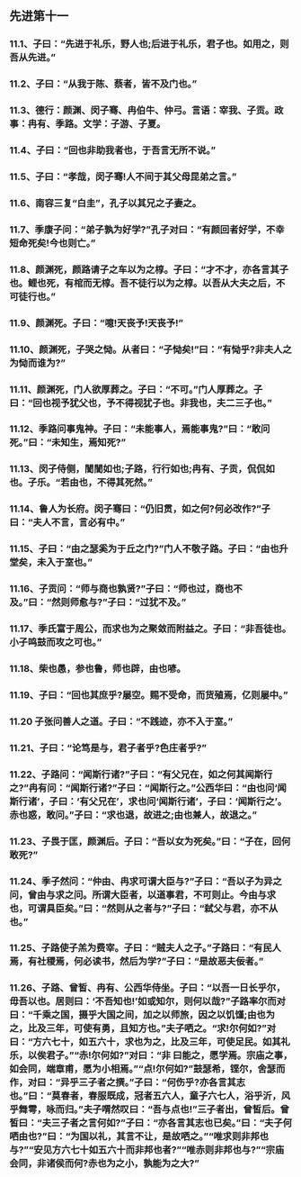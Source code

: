 ## 先进第十一


### 11.1、子曰：“先进于礼乐，野人也;后进于礼乐，君子也。如用之，则吾从先进。”

### 11.2、子曰：“从我于陈、蔡者，皆不及门也。”

### 11.3、德行：颜渊、闵子骞、冉伯牛、仲弓。言语：宰我、子贡。政事：冉有、季路。文学：子游、子夏。

### 11.4、子曰：“回也非助我者也，于吾言无所不说。”

### 11.5、子曰：“孝哉，闵子骞!人不间于其父母昆弟之言。”

### 11.6、南容三复“白圭”，孔子以其兄之子妻之。

### 11.7、季康子问：“弟子孰为好学?”孔子对曰：“有颜回者好学，不幸短命死矣!今也则亡。”

### 11.8、颜渊死，颜路请子之车以为之椁。子曰：“才不才，亦各言其子也。鲤也死，有棺而无椁。吾不徒行以为之椁。以吾从大夫之后，不可徒行也。”

### 11.9、颜渊死。子曰：“噫!天丧予!天丧予!”

### 11.10、颜渊死，子哭之恸。从者曰：“子恸矣!”曰：“有恸乎?非夫人之为恸而谁为?”

### 11.11、颜渊死，门人欲厚葬之。子曰：“不可。”门人厚葬之。子曰：“回也视予犹父也，予不得视犹子也。非我也，夫二三子也。”

### 11.12、季路问事鬼神。子曰：“未能事人，焉能事鬼?”曰：“敢问死。”曰：“未知生，焉知死?”

### 11.13、闵子侍侧，誾誾如也;子路，行行如也;冉有、子贡，侃侃如也。子乐。“若由也，不得其死然。”

### 11.14、鲁人为长府。闵子骞曰：“仍旧贯，如之何?何必改作?”子曰：“夫人不言，言必有中。”

### 11.15、子曰：“由之瑟奚为于丘之门?”门人不敬子路。子曰：“由也升堂矣，未入于室也。”

### 11.16、子贡问：“师与商也孰贤?”子曰：“师也过，商也不及。”曰：“然则师愈与?”子曰：“过犹不及。”

### 11.17、季氏富于周公，而求也为之聚敛而附益之。子曰：“非吾徒也。小子鸣鼓而攻之可也。”

### 11.18、柴也愚，参也鲁，师也辟，由也喭。

### 11.19、子曰：“回也其庶乎?屡空。赐不受命，而货殖焉，亿则屡中。”

### 11.20 子张问善人之道。子曰：“不践迹，亦不入于室。”

### 11.21、子曰：“论笃是与，君子者乎?色庄者乎?”

### 11.22、子路问：“闻斯行诸?”子曰：“有父兄在，如之何其闻斯行之?”冉有问：“闻斯行诸?”子曰：“闻斯行之。”公西华曰：“由也问‘闻斯行诸’，子曰：‘有父兄在’，求也问‘闻斯行诸’，子曰：‘闻斯行之’。赤也惑，敢问。”子曰：“求也退，故进之;由也兼人，故退之。”

### 11.23、子畏于匡，颜渊后。子曰：“吾以女为死矣。”曰：“子在，回何敢死?”

### 11.24、季子然问：“仲由、冉求可谓大臣与?”子曰：“吾以子为异之问，曾由与求之问。所谓大臣者，以道事君，不可则止。今由与求也，可谓具臣矣。”曰：“然则从之者与?”子曰：“弑父与君，亦不从也。”

### 11.25、子路使子羔为费宰。子曰：“贼夫人之子。”子路曰：“有民人焉，有社稷焉，何必读书，然后为学?”子曰：“是故恶夫佞者。”

### 11.26、子路、曾皙、冉有、公西华侍坐。子曰：“以吾一日长乎尔，毋吾以也。居则曰：‘不吾知也!’如或知尔，则何以哉?”子路率尔而对曰：“千乘之国，摄乎大国之间，加之以师旅，因之以饥馑;由也为之，比及三年，可使有勇，且知方也。”夫子哂之。“求!尔何如?”对曰：“方六七十，如五六十，求也为之，比及三年，可使足民。如其礼乐，以俟君子。”“赤!尔何如?”对曰：“非 曰能之，愿学焉。宗庙之事，如会同，端章甫，愿为小相焉。”“点!尔何如?”鼓瑟希，铿尔，舍瑟而作，对曰：“异乎三子者之撰。”子曰：“何伤乎?亦各言其志也。”曰：“莫春者，春服既成，冠者五六人，童子六七人，浴乎沂，风乎舞雩，咏而归。”夫子喟然叹曰：“吾与点也!”三子者出，曾皙后。曾皙曰：“夫三子者之言何如?”子曰：“亦各言其志也已矣。”曰：“夫子何哂由也?”曰：“为国以礼，其言不让，是故哂之。”“唯求则非邦也与?”“安见方六七十如五六十而非邦也者?”“唯赤则非邦也与?”“宗庙会同，非诸侯而何?赤也为之小，孰能为之大?”

